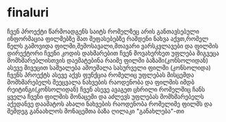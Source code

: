 # finaluri
ჩვენ პროექტი წარმოადგენს საიტს რომელზეც არის განთავსებული ინფორმაცია ფილმებზე მათ შეფასებებზე რამდენი ნახვა აქვთ,რომელ წელს გამოვიდა ფილმი,შემოსავალი,მთავარი ვარსკვლავები და ფილმის დირექტორი
ჩვენი კოდის დახმარებით ჩვენ მოვახერხეთ უფლება მიგვეცა მომხმარებლისთვის დაემატებინა რაიმე ფილმი ბაზაში(კონსოლიდან)
ასევე მივეცით საშუალება ამოეშალა სასურველი ფილმი (კონსოლიდა)
ჩვენს პროექტს ასევე აქვს ფუნქცია რომელიც უფლებას მისცემდა მომხმარებელს შეეცვალა ნახვების რაოდენობა და ფილმის იმდბ რეიტინგი(კონსოლიდან)
ჩვენ ასევე ავაგეთ ცხრილი რომელშიც ჩანს ყველა ჩვენი ფილმის მონაცემი და აძლევს უფლებას მომხმარებელს აქედანვე დაამატოს ახალი ნახვების რაოდენობა რომელიმე ფილმს და შემდეგ განაახლოს მონაცემთა ბაზა ღილაკი "განახლება"-თი
